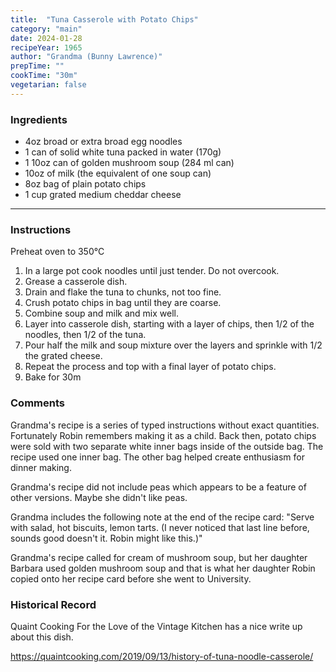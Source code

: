 ```yaml
---
title:  "Tuna Casserole with Potato Chips"
category: "main"
date: 2024-01-28
recipeYear: 1965
author: "Grandma (Bunny Lawrence)"
prepTime: ""
cookTime: "30m"
vegetarian: false
---
```


### Ingredients

- 4oz broad or extra broad egg noodles
- 1 can of solid white tuna packed in water (170g)
- 1 10oz can of golden mushroom soup (284 ml can)
- 10oz of milk (the equivalent of one soup can)
- 8oz bag of plain potato chips
- 1 cup grated medium cheddar cheese
---

### Instructions

Preheat oven to 350°C

1. In a large pot cook noodles until just tender. Do not overcook.
2. Grease a casserole dish.
3. Drain and flake the tuna to chunks, not too fine. 
4. Crush potato chips in bag until they are coarse.
5. Combine soup and milk and mix well.
6. Layer into casserole dish, starting with a layer of chips, then 1/2 of the noodles, then 1/2 of the tuna.
7. Pour half the milk and soup mixture over the layers and sprinkle with 1/2 the grated cheese.
8. Repeat the process and top with a final layer of potato chips. 
9. Bake for 30m

### Comments

Grandma's recipe is a series of typed instructions without exact quantities. Fortunately Robin remembers making it as a child. Back then, potato chips were sold with two separate white inner bags inside of the outside bag. The recipe used one inner bag. The other bag helped create enthusiasm for dinner making. 

Grandma's recipe did not include peas which appears to be a feature of other versions. Maybe she didn't like peas.

Grandma includes the following note at the end of the recipe card: "Serve with salad, hot biscuits, lemon tarts. (I never noticed that last line before, sounds good doesn't it. Robin might like this.)"

Grandma's recipe called for cream of mushroom soup, but her daughter Barbara used golden mushroom soup and that is what her daughter Robin copied onto her recipe card before she went to University.

### Historical Record

Quaint Cooking For the Love of the Vintage Kitchen has a nice write up about this dish. 

https://quaintcooking.com/2019/09/13/history-of-tuna-noodle-casserole/